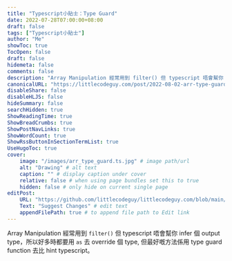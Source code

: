 ```yaml
---
title: "Typescript小貼士：Type Guard"
date: 2022-07-28T07:00:00+08:00
draft: false
tags: ["Typescript小貼士"]
author: "Me"
showToc: true
TocOpen: false
draft: false
hidemeta: false
comments: false
description: "Array Manipulation 經常用到 filter() 但 typescript 唔會幫你 infer 個 output type..."
canonicalURL: "https://littlecodeguy.com/post/2022-08-02-arr-type-guard"
disableShare: false
disableHLJS: false
hideSummary: false
searchHidden: true
ShowReadingTime: true
ShowBreadCrumbs: true
ShowPostNavLinks: true
ShowWordCount: true
ShowRssButtonInSectionTermList: true
UseHugoToc: true
cover:
    image: "/images/arr_type_guard.ts.jpg" # image path/url
    alt: "Drawing" # alt text
    caption: "" # display caption under cover
    relative: false # when using page bundles set this to true
    hidden: false # only hide on current single page
editPost:
    URL: "https://github.com/littlecodeguy/littlecodeguy.com/blob/main/content"
    Text: "Suggest Changes" # edit text
    appendFilePath: true # to append file path to Edit link
---
```


Array Manipulation 經常用到 `filter()` 但 typescript 唔會幫你 infer 個 output type，所以好多時都要用 `as` 去 override 個 type, 但最好嘅方法係用 type guard function 去比 hint typescript。